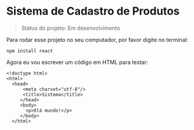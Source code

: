 # Sistema de Cadastro de Produtos

> Status do projeto: Em desenvolvimento 

Para rodar esse projeto no seu computador, por favor digite no terminal:

```
npm install react
```

Agora eu vou escrever um código em HTML para testar:

```
<!doctype html>
<html>
  <head>
      <meta charset="utf-8"/>
      <title>Sistema</title>
     </head>
     <body>
       <p>Olá mundo!</p>
     </body>
  </html>
  ```
